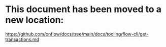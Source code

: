 # This document has been moved to a new location:

https://github.com/onflow/docs/tree/main/docs/tooling/flow-cli/get-transactions.md
